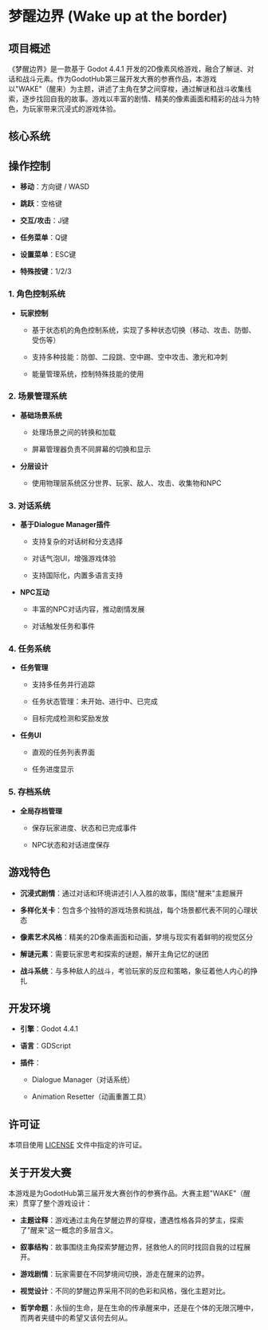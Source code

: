 # 梦醒边界 (Wake up at the border)

## 项目概述

《梦醒边界》是一款基于 Godot 4.4.1 开发的2D像素风格游戏，融合了解谜、对话和战斗元素。作为GodotHub第三届开发大赛的参赛作品，本游戏以"WAKE"（醒来）为主题，讲述了主角在梦之间穿梭，通过解谜和战斗收集线索，逐步找回自我的故事。游戏以丰富的剧情、精美的像素画面和精彩的战斗为特色，为玩家带来沉浸式的游戏体验。

## 核心系统

## 操作控制

- **移动**：方向键 / WASD

- **跳跃**：空格键

- **交互/攻击**：J键

- **任务菜单**：Q键

- **设置菜单**：ESC键

- **特殊按键**：1/2/3



### 1. 角色控制系统

- **玩家控制**

  - 基于状态机的角色控制系统，实现了多种状态切换（移动、攻击、防御、受伤等）

  - 支持多种技能：防御、二段跳、空中踢、空中攻击、激光和冲刺

  - 能量管理系统，控制特殊技能的使用

### 2. 场景管理系统

- **基础场景系统**

  - 处理场景之间的转换和加载

  - 屏幕管理器负责不同屏幕的切换和显示

- **分层设计**

  - 使用物理层系统区分世界、玩家、敌人、攻击、收集物和NPC

### 3. 对话系统

- **基于Dialogue Manager插件**

  - 支持复杂的对话树和分支选择

  - 对话气泡UI，增强游戏体验

  - 支持国际化，内置多语言支持

- **NPC互动**

  - 丰富的NPC对话内容，推动剧情发展

  - 对话触发任务和事件

### 4. 任务系统

- **任务管理**

  - 支持多任务并行追踪

  - 任务状态管理：未开始、进行中、已完成

  - 目标完成检测和奖励发放

- **任务UI**

  - 直观的任务列表界面

  - 任务进度显示

### 5. 存档系统

- **全局存档管理**

  - 保存玩家进度、状态和已完成事件

  - NPC状态和对话进度保存

## 游戏特色

- **沉浸式剧情**：通过对话和环境讲述引人入胜的故事，围绕"醒来"主题展开

- **多样化关卡**：包含多个独特的游戏场景和挑战，每个场景都代表不同的心理状态

- **像素艺术风格**：精美的2D像素画面和动画，梦境与现实有着鲜明的视觉区分

- **解谜元素**：需要玩家思考和探索的谜题，解开主角记忆的谜团

- **战斗系统**：与多种敌人的战斗，考验玩家的反应和策略，象征着他人内心的挣扎



## 开发环境

- **引擎**：Godot 4.4.1

- **语言**：GDScript

- **插件**：

  - Dialogue Manager（对话系统）

  - Animation Resetter（动画重置工具）

## 许可证

本项目使用 [LICENSE](LICENSE) 文件中指定的许可证。

## 关于开发大赛

本游戏是为GodotHub第三届开发大赛创作的参赛作品。大赛主题"WAKE"（醒来）贯穿了整个游戏设计：

- **主题诠释**：游戏通过主角在梦醒边界的穿梭，遭遇性格各异的梦主，探索了"醒来"这一概念的多层含义。

- **叙事结构**：故事围绕主角探索梦醒边界，拯救他人的同时找回自我的过程展开。

- **游戏剧情**：玩家需要在不同梦境间切换，游走在醒来的边界。

- **视觉设计**：不同的梦醒边界采用不同的色彩和风格，强化主题对比。

- **哲学命题**：永恒的生命，是在生命的传承醒来中，还是在个体的无限沉睡中，而两者夹缝中的希望又该何去何从。
